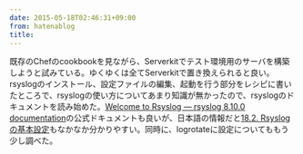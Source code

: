 ```yaml
---
date: 2015-05-18T02:46:31+09:00
from: hatenablog
title: 
---
```

既存のChefのcookbookを見ながら、Serverkitでテスト環境用のサーバを構築しようと試みている。ゆくゆくは全てServerkitで置き換えられると良い。rsyslogのインストール、設定ファイルの編集、起動を行う部分をレシピに書いたところで、rsyslogの使い方についてあまり知識が無かったので、rsyslogのドキュメントを読み始めた。[Welcome to Rsyslog — rsyslog 8.10.0 documentation](http://www.rsyslog.com/doc/master/index.html)の公式ドキュメントも良いが、日本語の情報だと[18.2. Rsyslog の基本設定](https://access.redhat.com/documentation/ja-JP/Red_Hat_Enterprise_Linux/7/html/System_Administrators_Guide/s1-basic_configuration_of_rsyslog.html)もなかなか分かりやすい。同時に、logrotateに設定についてももう少し調べた。

